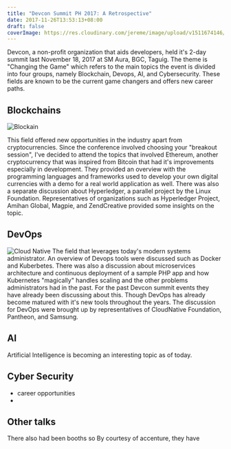 ```yaml
---
title: "Devcon Summit PH 2017: A Retrospective"
date: 2017-11-26T13:53:13+08:00
draft: false
coverImage: https://res.cloudinary.com/jereme/image/upload/v1511674146/devcon/panel_lllth1.jpg
---
```


Devcon, a non-profit organization that aids developers, held it's 2-day summit last November 18, 2017 at SM Aura, BGC, Taguig.
The theme is "Changing the Game" which refers to the main topics the event is divided into four groups, namely Blockchain, Devops, AI, and Cybersecurity. These fields are known to be the current game changers and offers new career paths.

## Blockchains

![Blockain](https://res.cloudinary.com/jereme/image/upload/c_scale,w_501/v1511674152/devcon/blockchain_trxf4r.jpg)

This field offered new opportunities in the industry apart from cryptocurrencies.
Since the conference involved choosing your "breakout session", I've decided to attend the topics that involved Ethereum, another cryptocurrency that was inspired from Bitcoin that had it's improvements especially in development. They provided an overview with the programming languages and frameworks used to develop your own digital currencies with a demo for a real world application as well. There was also a separate discussion about Hyperledger, a parallel project by the Linux Foundation. Representatives of organizations such as  Hyperledger Project, Amihan Global, Magpie, and ZendCreative provided some insights on the topic.

## DevOps
![Cloud Native](https://res.cloudinary.com/jereme/image/upload/c_scale,w_501/v1511674147/devcon/cloudnative_ov1kfx.jpg)
The field that leverages today's modern systems administrator. An overview of Devops tools were discussed such as Docker and Kuberbetes. There was also a discussion about microservices architecture and continuous deployment of a sample PHP app and how Kubernetes "magically" handles scaling and the other problems administrators had in the past. For the past Devcon summit events they have already been discussing about this. Though DevOps has already become matured with it's new tools throughout the years. The discussion for DevOps were brought up by representatives of CloudNative Foundation, Pantheon, and Samsung.

## AI
Artificial Intelligence is becoming an interesting topic as of today.

## Cyber Security
- career opportunities
-

## Other talks
There also had been booths so 
By courtesy of accenture, they have 
